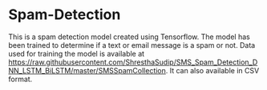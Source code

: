 # Spam-Detection
This is a spam detection model created using Tensorflow. The model has been trained to determine if a text or email message is a spam or not.
Data used for training the model is available at https://raw.githubusercontent.com/ShresthaSudip/SMS_Spam_Detection_DNN_LSTM_BiLSTM/master/SMSSpamCollection. It can also available in CSV format.

